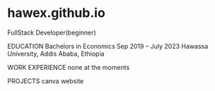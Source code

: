 # hawex.github.io
FullStack Developer(beginner)

EDUCATION
Bachelors in Economics						Sep 2019 – July 2023
Hawassa University, Addis Ababa, Ethiopia

WORK EXPERIENCE
none at the moments

PROJECTS
canva website
